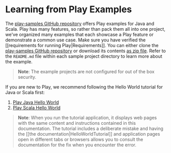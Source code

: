 <!--- Copyright (C) from 2022 The Play Framework Contributors <https://github.com/playframework>, 2011-2021 Lightbend Inc. <https://www.lightbend.com> -->

# Learning from Play Examples

The [play-samples GitHub repository](https://github.com/playframework/play-samples) offers Play examples for Java and Scala. Play has many features, so rather than pack them all into one project, we've organized many examples that each showcase a Play feature or demonstrate a common use case. Make sure you have verified the [[requirements for running Play|Requirements]]. You can either clone the [play-samples GitHub repository](https://github.com/playframework/play-samples) or download its contents [as zip file](https://github.com/playframework/play-samples/archive/refs/heads/3.0.x.zip). Refer to the `README.md` file within each sample project directory to learn more about the example.

> **Note**: The example projects are not configured for out of the box security.

If you are new to Play, we recommend following the Hello World tutorial for Java or Scala first:

1. [Play Java Hello World](https://github.com/playframework/play-samples/tree/3.0.x/play-java-hello-world-tutorial)
2. [Play Scala Hello World](https://github.com/playframework/play-samples/tree/3.0.x/play-scala-hello-world-tutorial)

> **Note**: When you run the tutorial application, it displays web pages with the same content and instructions contained in this documentation. The tutorial includes a deliberate mistake and having the [[the documentation|HelloWorldTutorial]] and application pages open in different tabs or browsers allows you to consult the documentation for the fix when you encounter the error. 
